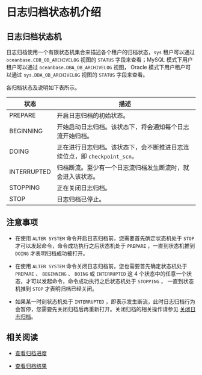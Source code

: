 # 日志归档状态机介绍

## 日志归档状态机

日志归档使用一个有限状态机集合来描述各个租户的归档状态，`sys` 租户可以通过 `oceanbase.CDB_OB_ARCHIVELOG` 视图的 `STATUS` 字段来查看；MySQL 模式下用户租户可以通过 `oceanbase.DBA_OB_ARCHIVELOG` 视图， Oracle 模式下用户租户可以通过 `sys.DBA_OB_ARCHIVELOG` 视图的 `STATUS` 字段来查看。

各归档状态及说明如下表所示。

| 状态         | 描述                                                       |
|--------------|------------------------------------------------------------|
| PREPARE      | 开启日志归档的初始状态。                                         |
| BEGINNING    | 开始启动日志归档。该状态下，将会通知每个日志流开始归档。            |
| DOING        | 正在进行日志归档。该状态下，会不断推进日志连续位点，即 `checkpoint_scn`。|
| INTERRUPTED  | 归档断流。至少有一个日志流归档发生断流时，就会进入该状态。               |
| STOPPING     | 正在关闭日志归档。                                               |
| STOP         | 日志归档已停止。                                                 |

## 注意事项

* 在使用 `ALTER SYSTEM` 命令开启日志归档前，您需要首先确定状态机处于 `STOP` 才可以发起命令，命令成功执行之后状态机处于 `PREPARE` ，一直到状态机推到 `DOING` 才表明归档成功被打开。

* 在使用 `ALTER SYSTEM` 命令关闭日志归档前，您也需要首先确定状态机处于 `PREPARE` 、 `BEGINNING` 、 `DOING` 或 `INTERRUPTED` 这 4 个状态中的任意一个状态，才可以发起命令，命令成功执行之后状态机处于 `STOPPING` ， 一直到状态机推到 `STOP` 才表明归档已经关闭。

* 如果某一时刻状态机处于 `INTERRUPTED` ，即表示发生断流，此时日志归档行为会暂停，您需要先关闭归档后再重新打开。关闭归档的相关操作请参见 [关闭日志归档](3.stop-log-backup.md)。

## 相关阅读

* [查看归档进度](6.view-log-backup-progress.md)

* [查看归档结果](7.view-log-backup-history.md)
